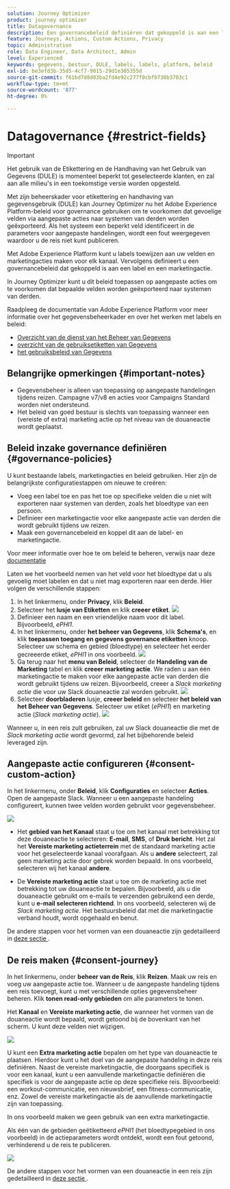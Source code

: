 ```yaml
---
solution: Journey Optimizer
product: journey optimizer
title: Datagovernance
description: Een governancebeleid definiëren dat gekoppeld is aan een label en een marketingactie
feature: Journeys, Actions, Custom Actions, Privacy
topic: Administration
role: Data Engineer, Data Architect, Admin
level: Experienced
keywords: gegevens, bestuur, DULE, labels, labels, platform, beleid
exl-id: be3efd3b-35d5-4cf7-9015-29d1e305355d
source-git-commit: f61bd7d8d03ba2fd4e92c277f0cbfb730b3703c1
workflow-type: tm+mt
source-wordcount: '877'
ht-degree: 0%

---
```


# Datagovernance {#restrict-fields}


>[!IMPORTANT]
>
>Het gebruik van de Etikettering en de Handhaving van het Gebruik van Gegevens (DULE) is momenteel beperkt tot geselecteerde klanten, en zal aan alle milieu&#39;s in een toekomstige versie worden opgesteld.

Met zijn beheerskader voor etikettering en handhaving van gegevensgebruik (DULE) kan Journey Optimizer nu het Adobe Experience Platform-beleid voor governance gebruiken om te voorkomen dat gevoelige velden via aangepaste acties naar systemen van derden worden geëxporteerd. Als het systeem een beperkt veld identificeert in de parameters voor aangepaste handelingen, wordt een fout weergegeven waardoor u de reis niet kunt publiceren.

Met Adobe Experience Platform kunt u labels toewijzen aan uw velden en marketingacties maken voor elk kanaal. Vervolgens definieert u een governancebeleid dat gekoppeld is aan een label en een marketingactie.

In Journey Optimizer kunt u dit beleid toepassen op aangepaste acties om te voorkomen dat bepaalde velden worden geëxporteerd naar systemen van derden.

Raadpleeg de documentatie van Adobe Experience Platform voor meer informatie over het gegevensbeheerkader en over het werken met labels en beleid:

* [ Overzicht van de dienst van het Beheer van Gegevens ](https://experienceleague.adobe.com/docs/experience-platform/data-governance/home.html)
* [ overzicht van de gebruiksetiketten van Gegevens ](https://experienceleague.adobe.com/docs/experience-platform/data-governance/labels/overview.html)
* [ het gebruiksbeleid van Gegevens ](https://experienceleague.adobe.com/docs/experience-platform/data-governance/policies/overview.html)

## Belangrijke opmerkingen {#important-notes}

* Gegevensbeheer is alleen van toepassing op aangepaste handelingen tijdens reizen. Campagne v7/v8 en acties voor Campaigns Standard worden niet ondersteund.
* Het beleid van goed bestuur is slechts van toepassing wanneer een (vereiste of extra) marketing actie op het niveau van de douaneactie wordt geplaatst.

## Beleid inzake governance definiëren {#governance-policies}

U kunt bestaande labels, marketingacties en beleid gebruiken. Hier zijn de belangrijkste configuratiestappen om nieuwe te creëren:

* Voeg een label toe en pas het toe op specifieke velden die u niet wilt exporteren naar systemen van derden, zoals het bloedtype van een persoon.
* Definieer een marketingactie voor elke aangepaste actie van derden die wordt gebruikt tijdens uw reizen.
* Maak een governancebeleid en koppel dit aan de label- en marketingactie.

Voor meer informatie over hoe te om beleid te beheren, verwijs naar deze [ documentatie ](https://experienceleague.adobe.com/docs/experience-platform/data-governance/policies/user-guide.html#consent-policy)

Laten we het voorbeeld nemen van het veld voor het bloedtype dat u als gevoelig moet labelen en dat u niet mag exporteren naar een derde. Hier volgen de verschillende stappen:

1. In het linkermenu, onder **Privacy**, klik **Beleid**.
1. Selecteer het **lusje van Etiketten** en klik **creeer etiket**.
   ![](assets/action-privacy1.png)
1. Definieer een naam en een vriendelijke naam voor dit label. Bijvoorbeeld, _ePHI1_.
1. In het linkermenu, onder **het beheer van Gegevens**, klik **Schema&#39;s**, en klik **toepassen toegang en gegevens governance etiketten** knoop. Selecteer uw schema en gebied (bloedtype) en selecteer het eerder gecreeerde etiket, _ePHI1_ in ons voorbeeld.
   ![](assets/action-privacy3.png)
1. Ga terug naar het **menu van Beleid**, selecteer de **Handeling van de Marketing** tabel en klik **creeer marketing actie**. We raden u aan één marketingactie te maken voor elke aangepaste actie van derden die wordt gebruikt tijdens uw reizen. Bijvoorbeeld, creeer a _Slack marketing actie_ die voor uw Slack douaneactie zal worden gebruikt.
   ![](assets/action-privacy4.png)
1. Selecteer **doorbladeren** lusje, **creeer beleid** en selecteer **het beleid van het Beheer van Gegevens**. Selecteer uw etiket (_ePHI1_) en marketing actie (_Slack marketing actie_).
   ![](assets/action-privacy5.png)

Wanneer u, in een reis zult gebruiken, zal uw Slack douaneactie die met de _Slack marketing actie_ wordt gevormd, zal het bijbehorende beleid leveraged zijn.

## Aangepaste actie configureren {#consent-custom-action}

In het linkermenu, onder **Beleid**, klik **Configuraties** en selecteer **Acties**. Open de aangepaste Slack. Wanneer u een aangepaste handeling configureert, kunnen twee velden worden gebruikt voor gegevensbeheer.

![](assets/action-privacy6.png)

* Het **gebied van het Kanaal** staat u toe om het kanaal met betrekking tot deze douaneactie te selecteren: **E-mail**, **SMS**, of **Druk bericht**. Het zal het **Vereiste marketing actieterrein** met de standaard marketing actie voor het geselecteerde kanaal voorafgaan. Als u **andere** selecteert, zal geen marketing actie door gebrek worden bepaald. In ons voorbeeld, selecteren wij het kanaal **andere**.

* De **Vereiste marketing actie** staat u toe om de marketing actie met betrekking tot uw douaneactie te bepalen. Bijvoorbeeld, als u die douaneactie gebruikt om e-mails te verzenden gebruikend een derde, kunt u **e-mail selecteren richtend**. In ons voorbeeld, selecteren wij de _Slack marketing actie_. Het bestuursbeleid dat met die marketingactie verband houdt, wordt opgehaald en benut.

De andere stappen voor het vormen van een douaneactie zijn gedetailleerd in [ deze sectie ](../action/about-custom-action-configuration.md#consent-management).

## De reis maken {#consent-journey}

In het linkermenu, onder **beheer van de Reis**, klik **Reizen**. Maak uw reis en voeg uw aangepaste actie toe.  Wanneer u de aangepaste handeling tijdens een reis toevoegt, kunt u met verschillende opties gegevensbeheer beheren. Klik **tonen read-only gebieden** om alle parameters te tonen.

Het **Kanaal** en **Vereiste marketing actie**, die wanneer het vormen van de douaneactie wordt bepaald, wordt getoond bij de bovenkant van het scherm. U kunt deze velden niet wijzigen.

![](assets/action-privacy7.png)

U kunt een **Extra marketing actie** bepalen om het type van douaneactie te plaatsen. Hierdoor kunt u het doel van de aangepaste handeling in deze reis definiëren. Naast de vereiste marketingactie, die doorgaans specifiek is voor een kanaal, kunt u een aanvullende marketingactie definiëren die specifiek is voor de aangepaste actie op deze specifieke reis. Bijvoorbeeld: een workout-communicatie, een nieuwsbrief, een fitness-communicatie, enz. Zowel de vereiste marketingactie als de aanvullende marketingactie zijn van toepassing.

In ons voorbeeld maken we geen gebruik van een extra marketingactie.

Als één van de gebieden geëtiketteerd _ePHI1_ (het bloedtypegebied in ons voorbeeld) in de actieparameters wordt ontdekt, wordt een fout getoond, verhinderend u de reis te publiceren.

![](assets/action-privacy8.png)

De andere stappen voor het vormen van een douaneactie in een reis zijn gedetailleerd in [ deze sectie ](../building-journeys/using-custom-actions.md).